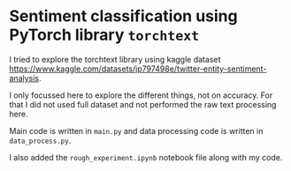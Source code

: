 # Sentiment classification using PyTorch library `torchtext`

I tried to explore the torchtext library using kaggle dataset https://www.kaggle.com/datasets/jp797498e/twitter-entity-sentiment-analysis.

I only focussed here to explore the different things, not on accuracy. For that I did not used full dataset and not performed the raw text processing here.

Main code is written in `main.py` and data processing code is written in `data_process.py`.

I also added the `rough_experiment.ipynb` notebook file along with my code.  
